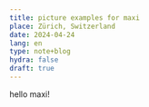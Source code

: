 ```yaml
---
title: picture examples for maxi
place: Zürich, Switzerland
date: 2024-04-24
lang: en
type: note+blog
hydra: false
draft: true
---
```

<!-- @layout-full-width -->

hello maxi!
<div>
<list-images />
</div>